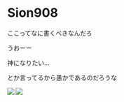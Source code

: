 # Sion908

ここってなに書くべきなんだろ

うおーー

神になりたい...

とか言ってるから愚かであるのだろうな

<a href="https://github.com/anuraghazra/github-readme-stats">
  <img align="left" src="https://github-readme-stats.vercel.app/api?username=sion908&theme=midnight-purple&show_icons=true&count_private=true" />
</a>
<a href="https://github.com/anuraghazra/github-readme-stats">
  <img align="left" src="https://github-readme-stats.vercel.app/api/top-langs/?username=sion908&layout=compact&langs_count=20&theme=midnight-purple" />
</a>

